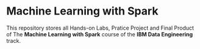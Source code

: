 # Machine Learning with Spark

This repository stores all Hands-on Labs, Pratice Project and Final Product of The **Machine Learning with Spark** course of the **IBM Data Engineering** track.
